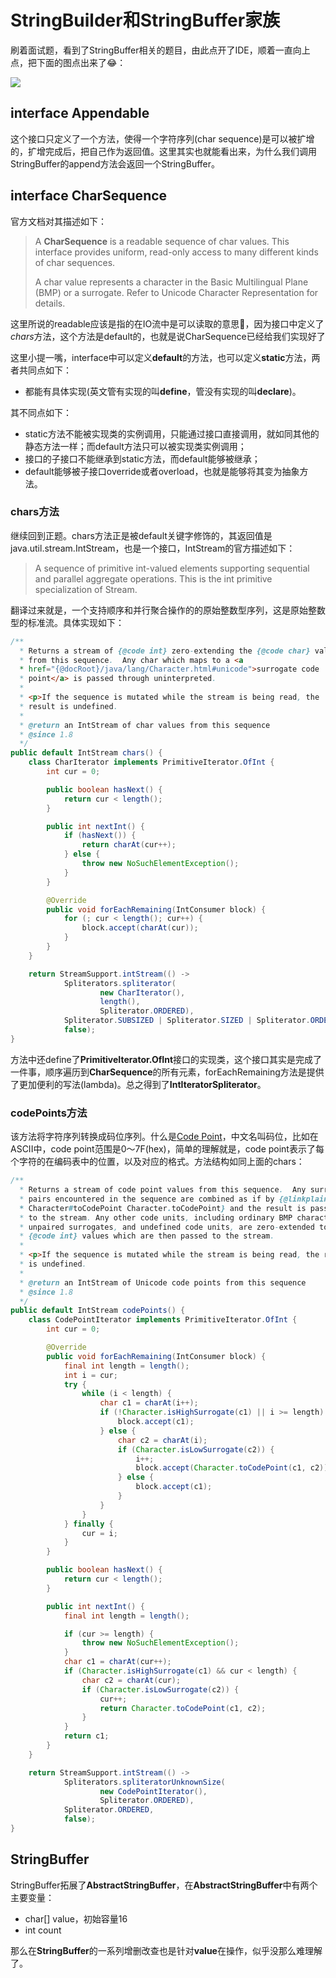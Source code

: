 
# StringBuilder和StringBuffer家族

刷着面试题，看到了StringBuffer相关的题目，由此点开了IDE，顺着一直向上点，把下面的图点出来了😂：

![](https://res.cloudinary.com/edgeless-me/image/upload/v1599667823/Untitled_Diagram_ukwayk.png)

## interface Appendable
这个接口只定义了一个方法，使得一个字符序列(char sequence)是可以被扩增的，扩增完成后，把自己作为返回值。这里其实也就能看出来，为什么我们调用StringBuffer的append方法会返回一个StringBuffer。

## interface CharSequence
官方文档对其描述如下：

> A **CharSequence** is a readable sequence of char values. This interface provides uniform, read-only access to many different kinds of char sequences.
>
> A char value represents a character in the Basic Multilingual Plane (BMP) or a surrogate. Refer to Unicode Character Representation for details.

这里所说的readable应该是指的在IO流中是可以读取的意思🤔️，因为接口中定义了*chars*方法，这个方法是default的，也就是说CharSequence已经给我们实现好了

这里小提一嘴，interface中可以定义**default**的方法，也可以定义**static**方法，两者共同点如下：

- 都能有具体实现(英文管有实现的叫**define**，管没有实现的叫**declare**)。

其不同点如下：

- static方法不能被实现类的实例调用，只能通过接口直接调用，就如同其他的静态方法一样；而default方法只可以被实现类实例调用；
- 接口的子接口不能继承到static方法，而default能够被继承；
- default能够被子接口override或者overload，也就是能够将其变为抽象方法。


### chars方法
继续回到正题。chars方法正是被default关键字修饰的，其返回值是java.util.stream.IntStream，也是一个接口，IntStream的官方描述如下：

> A sequence of primitive int-valued elements supporting sequential and parallel aggregate operations. 
> This is the int primitive specialization of Stream.

翻译过来就是，一个支持顺序和并行聚合操作的的原始整数型序列，这是原始整数型的标准流。具体实现如下：
```java
/**
  * Returns a stream of {@code int} zero-extending the {@code char} values
  * from this sequence.  Any char which maps to a <a
  * href="{@docRoot}/java/lang/Character.html#unicode">surrogate code
  * point</a> is passed through uninterpreted.
  *
  * <p>If the sequence is mutated while the stream is being read, the
  * result is undefined.
  *
  * @return an IntStream of char values from this sequence
  * @since 1.8
  */
public default IntStream chars() {
    class CharIterator implements PrimitiveIterator.OfInt {
        int cur = 0;

        public boolean hasNext() {
            return cur < length();
        }

        public int nextInt() {
            if (hasNext()) {
                return charAt(cur++);
            } else {
                throw new NoSuchElementException();
            }
        }

        @Override
        public void forEachRemaining(IntConsumer block) {
            for (; cur < length(); cur++) {
                block.accept(charAt(cur));
            }
        }
    }

    return StreamSupport.intStream(() ->
            Spliterators.spliterator(
                    new CharIterator(),
                    length(),
                    Spliterator.ORDERED),
            Spliterator.SUBSIZED | Spliterator.SIZED | Spliterator.ORDERED,
            false);
}
```

方法中还define了**PrimitiveIterator.OfInt**接口的实现类，这个接口其实是完成了一件事，顺序遍历到**CharSequence**的所有元素，forEachRemaining方法是提供了更加便利的写法(lambda)。总之得到了**IntIteratorSpliterator**。

### codePoints方法
该方法将字符序列转换成码位序列。什么是[Code Point](https://en.wikipedia.org/wiki/Code_point)，中文名叫码位，比如在ASCII中，code point范围是0～7F(hex)，简单的理解就是，code point表示了每个字符的在编码表中的位置，以及对应的格式。方法结构如同上面的chars：
```java
/**
  * Returns a stream of code point values from this sequence.  Any surrogate
  * pairs encountered in the sequence are combined as if by {@linkplain
  * Character#toCodePoint Character.toCodePoint} and the result is passed
  * to the stream. Any other code units, including ordinary BMP characters,
  * unpaired surrogates, and undefined code units, are zero-extended to
  * {@code int} values which are then passed to the stream.
  *
  * <p>If the sequence is mutated while the stream is being read, the result
  * is undefined.
  *
  * @return an IntStream of Unicode code points from this sequence
  * @since 1.8
  */
public default IntStream codePoints() {
    class CodePointIterator implements PrimitiveIterator.OfInt {
        int cur = 0;

        @Override
        public void forEachRemaining(IntConsumer block) {
            final int length = length();
            int i = cur;
            try {
                while (i < length) {
                    char c1 = charAt(i++);
                    if (!Character.isHighSurrogate(c1) || i >= length) {
                        block.accept(c1);
                    } else {
                        char c2 = charAt(i);
                        if (Character.isLowSurrogate(c2)) {
                            i++;
                            block.accept(Character.toCodePoint(c1, c2));
                        } else {
                            block.accept(c1);
                        }
                    }
                }
            } finally {
                cur = i;
            }
        }

        public boolean hasNext() {
            return cur < length();
        }

        public int nextInt() {
            final int length = length();

            if (cur >= length) {
                throw new NoSuchElementException();
            }
            char c1 = charAt(cur++);
            if (Character.isHighSurrogate(c1) && cur < length) {
                char c2 = charAt(cur);
                if (Character.isLowSurrogate(c2)) {
                    cur++;
                    return Character.toCodePoint(c1, c2);
                }
            }
            return c1;
        }
    }

    return StreamSupport.intStream(() ->
            Spliterators.spliteratorUnknownSize(
                    new CodePointIterator(),
                    Spliterator.ORDERED),
            Spliterator.ORDERED,
            false);
}

```

## StringBuffer
StringBuffer拓展了**AbstractStringBuffer**，在**AbstractStringBuffer**中有两个主要变量：
- char[] value，初始容量16
- int count


那么在**StringBuffer**的一系列增删改查也是针对**value**在操作，似乎没那么难理解了。
